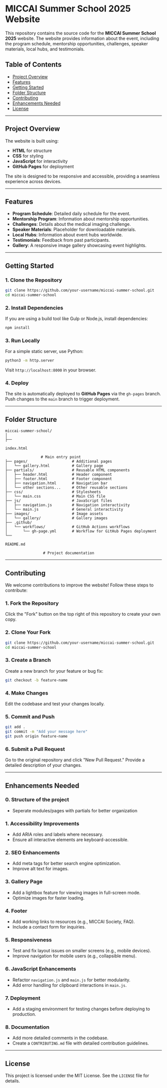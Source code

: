 

# MICCAI Summer School 2025 Website

This repository contains the source code for the **MICCAI Summer School 2025** website. The website provides information about the event, including the program schedule, mentorship opportunities, challenges, speaker materials, local hubs, and testimonials.

## **Table of Contents**
- [Project Overview](#project-overview)
- [Features](#features)
- [Getting Started](#getting-started)
- [Folder Structure](#folder-structure)
- [Contributing](#contributing)
- [Enhancements Needed](#enhancements-needed)
- [License](#license)

---

## **Project Overview**
The website is built using:
- **HTML** for structure
- **CSS** for styling
- **JavaScript** for interactivity
- **GitHub Pages** for deployment

The site is designed to be responsive and accessible, providing a seamless experience across devices.

---

## **Features**
- **Program Schedule**: Detailed daily schedule for the event.
- **Mentorship Program**: Information about mentorship opportunities.
- **Challenges**: Details about the medical imaging challenge.
- **Speaker Materials**: Placeholder for downloadable materials.
- **Local Hubs**: Information about event hubs worldwide.
- **Testimonials**: Feedback from past participants.
- **Gallery**: A responsive image gallery showcasing event highlights.

---

## **Getting Started**

### **1. Clone the Repository**
```bash
git clone https://github.com/your-username/miccai-summer-school.git
cd miccai-summer-school
```

### **2. Install Dependencies**
If you are using a build tool like Gulp or Node.js, install dependencies:
```bash
npm install
```

### **3. Run Locally**
For a simple static server, use Python:
```bash
python3 -m http.server
```
Visit `http://localhost:8000` in your browser.

### **4. Deploy**
The site is automatically deployed to **GitHub Pages** via the `gh-pages` branch. Push changes to the `main` branch to trigger deployment.

---

## **Folder Structure**
```
miccai-summer-school/
│
├── 

index.html

                # Main entry point
├── pages/                    # Additional pages
│   └── gallery.html          # Gallery page
├── partials/                 # Reusable HTML components
│   ├── header.html           # Header component
│   ├── footer.html           # Footer component
│   ├── navigation.html       # Navigation bar
│   └── other sections...     # Other reusable sections
├── css/                      # Stylesheets
│   └── main.css              # Main CSS file
├── js/                       # JavaScript files
│   ├── navigation.js         # Navigation interactivity
│   └── main.js               # General interactivity
├── images/                   # Image assets
│   └── gallery/              # Gallery images
├── .github/
│   └── workflows/            # GitHub Actions workflows
│       └── gh-page.yml       # Workflow for GitHub Pages deployment
└── 

README.md

                 # Project documentation
```

---

## **Contributing**

We welcome contributions to improve the website! Follow these steps to contribute:

### **1. Fork the Repository**
Click the "Fork" button on the top right of this repository to create your own copy.

### **2. Clone Your Fork**
```bash
git clone https://github.com/your-username/miccai-summer-school.git
cd miccai-summer-school
```

### **3. Create a Branch**
Create a new branch for your feature or bug fix:
```bash
git checkout -b feature-name
```

### **4. Make Changes**
Edit the codebase and test your changes locally.

### **5. Commit and Push**
```bash
git add .
git commit -m "Add your message here"
git push origin feature-name
```

### **6. Submit a Pull Request**
Go to the original repository and click "New Pull Request." Provide a detailed description of your changes.

---

## **Enhancements Needed**

### **0. Structure of the project**
- Seperate modules/pages with partials for better organization


### **1. Accessibility Improvements**
- Add ARIA roles and labels where necessary.
- Ensure all interactive elements are keyboard-accessible.

### **2. SEO Enhancements**
- Add meta tags for better search engine optimization.
- Improve alt text for images.

### **3. Gallery Page**
- Add a lightbox feature for viewing images in full-screen mode.
- Optimize images for faster loading.

### **4. Footer**
- Add working links to resources (e.g., MICCAI Society, FAQ).
- Include a contact form for inquiries.

### **5. Responsiveness**
- Test and fix layout issues on smaller screens (e.g., mobile devices).
- Improve navigation for mobile users (e.g., collapsible menu).

### **6. JavaScript Enhancements**
- Refactor `navigation.js` and `main.js` for better modularity.
- Add error handling for clipboard interactions in `main.js`.

### **7. Deployment**
- Add a staging environment for testing changes before deploying to production.

### **8. Documentation**
- Add more detailed comments in the codebase.
- Create a `CONTRIBUTING.md` file with detailed contribution guidelines.

---

## **License**
This project is licensed under the MIT License. See the `LICENSE` file for details.
